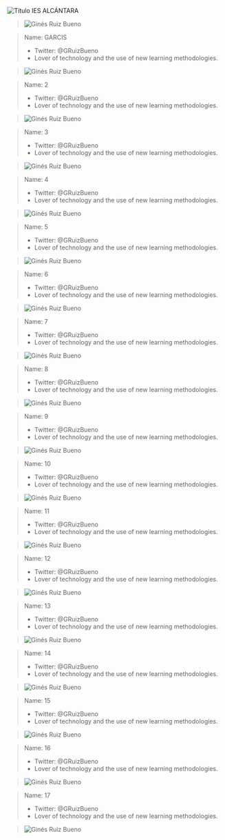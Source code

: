 ![Título IES ALCÁNTARA](/images/LearnToTeach.png)




> ![Ginés Ruiz Bueno](/images/GRBGD.png)


> Name: GARCIS
> * Twitter: @GRuizBueno
> * Lover of technology and the use of new learning methodologies.



> ![Ginés Ruiz Bueno](/images/GRBGD.png)


> Name: 2
> * Twitter: @GRuizBueno
> * Lover of technology and the use of new learning methodologies.

> ![Ginés Ruiz Bueno](/images/GRBGD.png)


> Name: 3
> * Twitter: @GRuizBueno
> * Lover of technology and the use of new learning methodologies.

> ![Ginés Ruiz Bueno](/images/GRBGD.png)

> Name: 4
> * Twitter: @GRuizBueno
> * Lover of technology and the use of new learning methodologies.

> ![Ginés Ruiz Bueno](/images/GRBGD.png)

> Name: 5
> * Twitter: @GRuizBueno
> * Lover of technology and the use of new learning methodologies.

> ![Ginés Ruiz Bueno](/images/GRBGD.png)

> Name: 6
> * Twitter: @GRuizBueno
> * Lover of technology and the use of new learning methodologies.

> ![Ginés Ruiz Bueno](/images/GRBGD.png)

> Name: 7
> * Twitter: @GRuizBueno
> * Lover of technology and the use of new learning methodologies.

> ![Ginés Ruiz Bueno](/images/GRBGD.png)

> Name: 8
> * Twitter: @GRuizBueno
> * Lover of technology and the use of new learning methodologies.

> ![Ginés Ruiz Bueno](/images/GRBGD.png)

> Name: 9
> * Twitter: @GRuizBueno
> * Lover of technology and the use of new learning methodologies.

> ![Ginés Ruiz Bueno](/images/GRBGD.png)

> Name: 10
> * Twitter: @GRuizBueno
> * Lover of technology and the use of new learning methodologies.

> ![Ginés Ruiz Bueno](/images/GRBGD.png)

> Name: 11
> * Twitter: @GRuizBueno
> * Lover of technology and the use of new learning methodologies.

> ![Ginés Ruiz Bueno](/images/GRBGD.png)

> Name: 12
> * Twitter: @GRuizBueno
> * Lover of technology and the use of new learning methodologies.

> ![Ginés Ruiz Bueno](/images/GRBGD.png)

> Name: 13
> * Twitter: @GRuizBueno
> * Lover of technology and the use of new learning methodologies.

> ![Ginés Ruiz Bueno](/images/GRBGD.png)

> Name: 14
> * Twitter: @GRuizBueno
> * Lover of technology and the use of new learning methodologies.

> ![Ginés Ruiz Bueno](/images/GRBGD.png)

> Name: 15
> * Twitter: @GRuizBueno
> * Lover of technology and the use of new learning methodologies.

> ![Ginés Ruiz Bueno](/images/GRBGD.png)

> Name: 16
> * Twitter: @GRuizBueno
> * Lover of technology and the use of new learning methodologies.

> ![Ginés Ruiz Bueno](/images/GRBGD.png)

> Name: 17
> * Twitter: @GRuizBueno
> * Lover of technology and the use of new learning methodologies.

> ![Ginés Ruiz Bueno](/images/GRBGD.png)
